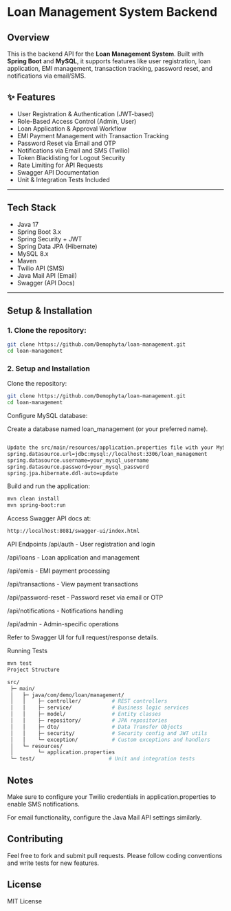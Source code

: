 # Loan Management System Backend

## Overview
This is the backend API for the **Loan Management System**. Built with **Spring Boot** and **MySQL**, it supports features like user registration, loan application, EMI management, transaction tracking, password reset, and notifications via email/SMS.

## ✨ Features
-  User Registration & Authentication (JWT-based)
-  Role-Based Access Control (Admin, User)
-  Loan Application & Approval Workflow
-  EMI Payment Management with Transaction Tracking
-  Password Reset via Email and OTP
-  Notifications via Email and SMS (Twilio)
-  Token Blacklisting for Logout Security
-  Rate Limiting for API Requests
-  Swagger API Documentation
-  Unit & Integration Tests Included

---

## Tech Stack
- Java 17
- Spring Boot 3.x
- Spring Security + JWT
- Spring Data JPA (Hibernate)
- MySQL 8.x
- Maven
- Twilio API (SMS)
- Java Mail API (Email)
- Swagger (API Docs)

---

##  Setup & Installation

### 1. Clone the repository:
```bash 
git clone https://github.com/Demophyta/loan-management.git
cd loan-management
```

### 2. Setup and Installation
 
Clone the repository:
```bash
git clone https://github.com/Demophyta/loan-management.git
cd loan-management
```
Configure MySQL database:

Create a database named loan_management (or your preferred name).
```bash

Update the src/main/resources/application.properties file with your MySQL credentials and database URL:
spring.datasource.url=jdbc:mysql://localhost:3306/loan_management
spring.datasource.username=your_mysql_username
spring.datasource.password=your_mysql_password
spring.jpa.hibernate.ddl-auto=update
```

Build and run the application:
```bash
mvn clean install
mvn spring-boot:run
```
Access Swagger API docs at:
```bash
http://localhost:8081/swagger-ui/index.html
```
API Endpoints
/api/auth - User registration and login

/api/loans - Loan application and management

/api/emis - EMI payment processing

/api/transactions - View payment transactions

/api/password-reset - Password reset via email or OTP

/api/notifications - Notifications handling

/api/admin - Admin-specific operations

Refer to Swagger UI for full request/response details.

Running Tests
```bash
mvn test
Project Structure
```
```bash
src/
 ├─ main/
 │   ├─ java/com/demo/loan/management/
 │   │    ├─ controller/          # REST controllers
 │   │    ├─ service/             # Business logic services
 │   │    ├─ model/               # Entity classes
 │   │    ├─ repository/          # JPA repositories
 │   │    ├─ dto/                 # Data Transfer Objects
 │   │    ├─ security/            # Security config and JWT utils
 │   │    └─ exception/           # Custom exceptions and handlers
 │   └─ resources/
 │        └─ application.properties
 └─ test/                        # Unit and integration tests
```
## Notes
Make sure to configure your Twilio credentials in application.properties to enable SMS notifications.

For email functionality, configure the Java Mail API settings similarly.

## Contributing
Feel free to fork and submit pull requests. Please follow coding conventions and write tests for new features.

## License
MIT License


